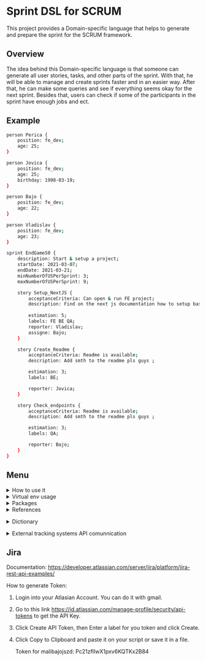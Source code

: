 # Sprint DSL for SCRUM

This project provides a Domain-specific language that helps to generate and prepare the sprint for the SCRUM framework.

## Overview

The idea behind this Domain-specific language is that someone can generate all user stories, tasks, and other parts of the sprint. With that, he will be able to manage and create sprints faster and in an easier way. After that, he can make some queries and see if everything seems okay for the next sprint. Besides that, users can check if some of the participants in the sprint have enough jobs and ect.

## Example

```sh
person Perica {
    position: fe_dev;
    age: 25;
}

person Jovica {
    position: fe_dev;
    age: 25;
    birthday: 1998-03-19;
}

person Bajo {
    position: fe_dev;
    age: 22;
}

person Vladislav {
    position: fe_dev;
    age: 23;
}

sprint EndGameS0 {
    description: Start & setup a project;
    startDate: 2021-03-07;
    endDate: 2021-03-21;
    minNumberOfUSPerSprint: 3;
    maxNumberOfUSPerSprint: 9;

    story Setup_NextJS {
        acceptanceCriteria: Can open & run FE project;
        description: Find on the next js documentation how to setup base project on next;
        
        estimation: 5;
        labels: FE BE QA;
        reporter: Vladislav;
        assigne: Bajo;
    }

    story Create_Readme {
        acceptanceCriteria: Readme is available;
        description: Add smth to the readme pls guys ;

        estimation: 3;
        labels: BE;

        reporter: Jovica;
    }

    story Check_endpoints {
        acceptanceCriteria: Readme is available;
        description: Add smth to the readme pls guys ;

        estimation: 3;
        labels: QA;

        reporter: Bajo;
    }
}

```

## Menu

<details>
    <summary> How to use it </summary>
    
## 1. Install virtual env

![1-install-virtual-env](https://user-images.githubusercontent.com/45834270/171293138-280ef88d-ad3b-45a9-855e-659b5fa6b8f6.gif)


## 2. Install our scrum interpreter
    
```sh
pip install git+https://github.com/vlaksi/testiranje-jszd.git
```

![2-install-scrumlang](https://user-images.githubusercontent.com/45834270/171293314-9f367d94-00cc-47ef-9c06-f9d5518d5588.gif)

## 3. Start your exapmle

![3-start-your-example](https://user-images.githubusercontent.com/45834270/171293329-2a8d9ed9-8451-477d-b975-add2c45aa936.gif)

    
## 4. Write your program & add config
    
![4-add-your-mogram-and-config](https://user-images.githubusercontent.com/45834270/171293334-ea284424-d1ba-47b0-8514-e6b636af3099.gif)

## 5. Start your program & see results

![5-start-you-example-and-see-results](https://user-images.githubusercontent.com/45834270/171293342-4646054a-122e-40ed-acb7-7847f6036408.gif)

    
</details>

<details>
 <summary> Virtual env usage </summary> 
  
## How to setup env

1. You need first to install **virtualenv**. So, open terminal **as administrator** and run

```sh
python -m virtualenv <nameOfEnv>
```

eg. create env with name jszd-env

```sh
python -m virtualenv jszd-env
```

on macOS:

```sh
virtualenv jszd-env
```

Then, in your project, you will get virtualenv where you can install all needed dependencies and etc.

![image](https://user-images.githubusercontent.com/45834270/143786245-7efc5852-c25d-4f95-98e3-d5f6eec723f9.png)

  <br/>
  
## Activate env
  
  If you are on Windows, activate (with powershell) env with 
  ```
  .\<nameOfEnv>\Scripts\activate
  ```
  ie. for our example
  
  ![image](https://user-images.githubusercontent.com/45834270/143786351-a3dc0b2c-fb2f-41a0-8ada-d7a21a3a784b.png)

And after you did that, you will have activated your virtual env, you can see name of your env next to the route of the current directory.

![image](https://user-images.githubusercontent.com/45834270/143786471-afff5acf-afac-408f-9f46-884630929198.png)

  <br/>
    
  If you are on macOS, activate env with 
   ```
   source .\<nameOfEnv>\bin\activate
  ```
  <br/>

## Deactivate env

It is a way easier then activation, you only need to type

```sh
deactivate
```

ie. for our example

![image](https://user-images.githubusercontent.com/45834270/143786524-156f1bcf-a4aa-401e-a251-2cbfea882893.png)

  <br/>

## Check env dependencies

```sh
pip list
```

ie. for our example

![image](https://user-images.githubusercontent.com/45834270/143786569-9fce8794-7c9c-44dc-a388-77c40af0578b.png)

  <br/>
  
## References

1. Setup virtual env: [link](https://www.youtube.com/watch?v=4jt9JPoIDpY)
2. Introduction to textX: [link](https://www.youtube.com/watch?v=CN2IVtInapo)

<br/><br/>

</details>
 
 
<details>
 <summary> Packages </summary>
 
 <br/>

## Install dependencies

```sh
pip install -r requirements.txt
```

## Update requirements with new dependencies

Do not forget to activate virtual env when you run this command !! (Otherwise you will update req with all dependencies from your machine !!)

```sh
pip freeze > requirements.txt
```

Eg. I installed textX (new dependencies to the env) and after that I updated requirements.

![image](https://user-images.githubusercontent.com/45834270/143787942-977afae0-39f7-4627-8cdd-fbb23df3e04b.png)

  <br/>
 
 </details>
 
 <details>
 <summary> References </summary> <br/>
 
## References
 
1. More info about project request, can be found here: [link](https://www.igordejanovic.net/courses/jsd/projekat/)
 
<br/> </details>

<details> </br>
 <summary> Dictionary </summary>
 
 - **Scrum**: Scrum is a framework within which people can address complex adaptive problems, while productively and creatively delivering products of the highest possible value.
 
<br/> </details>
 
 <details>
 <summary> External tracking systems API comunnication </summary>
    
## Test accounts that we use in this project
    gmail: malibajojszd@gmail.com
    password: malibajojszd123
    
## Trello
 Documentation: https://developer.atlassian.com/cloud/trello/rest/api-group-actions/
    
 How to generate Key and Token:
 1. Login into your Trello Account. You can do it with gmail.
 2. Go to this link https://trello.com/app-key to get the API Key.
 3. On the same page, click on generate token to generate a token which needs to be used to get authorization for your boards, lists & cards.
 
    Key for malibajojszd: 9519ec4ca00591297f8bb4e7e184a841
   
    Token for malibajojszd: 013c3b97e0290d108573fb6d150a8bf32982b84150c20a4d372bf701dabe8d82    
</details>

## Jira

Documentation: https://developer.atlassian.com/server/jira/platform/jira-rest-api-examples/

How to generate Token:

1.  Login into your Atlasian Account. You can do it with gmail.
2.  Go to this link https://id.atlassian.com/manage-profile/security/api-tokens to get the API Key.
3.  Click Create API Token, then Enter a label for you token and click Create.
4.  Click Copy to Clipboard and paste it on your script or save it in a file.

    Token for malibajojszd: Pc21zflIwX1pxv6KQTKx2B84

</details>
